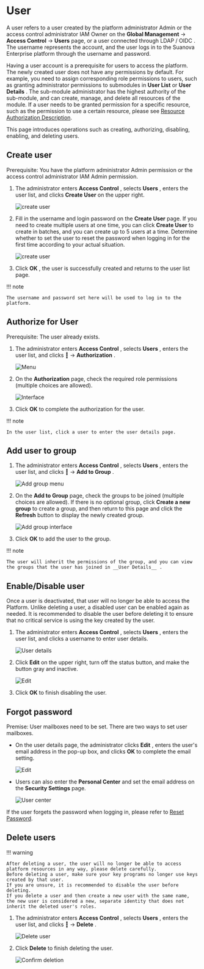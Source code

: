 # User

A user refers to a user created by the platform administrator Admin or the access control administrator IAM Owner on the __Global Management__ -> __Access Control__ -> __Users__ page, or a user connected through LDAP / OIDC .
The username represents the account, and the user logs in to the Suanova Enterprise platform through the username and password.

Having a user account is a prerequisite for users to access the platform. The newly created user does not have any permissions by default. For example, you need to assign corresponding role permissions to users, such as granting administrator permissions to submodules in __User List__ or __User Details__ .
The sub-module administrator has the highest authority of the sub-module, and can create, manage, and delete all resources of the module.
If a user needs to be granted permission for a specific resource, such as the permission to use a certain resource, please see [Resource Authorization Description](#authorize-for-user).

This page introduces operations such as creating, authorizing, disabling, enabling, and deleting users.

## Create user

Prerequisite: You have the platform administrator Admin permission or the access control administrator IAM Admin permission.

1. The administrator enters __Access Control__ , selects __Users__ , enters the user list, and clicks __Create User__ on the upper right.

    ![create user](https://docs.daocloud.io/daocloud-docs-images/docs/en/docs/ghippo/images/createuser01.png)

2. Fill in the username and login password on the __Create User__ page. If you need to create
   multiple users at one time, you can click __Create User__ to create in batches, and you can
   create up to 5 users at a time. Determine whether to set the user to reset the password
   when logging in for the first time according to your actual situation.

    ![create user](https://docs.daocloud.io/daocloud-docs-images/docs/en/docs/ghippo/images/createuser02.png)

3. Click __OK__ , the user is successfully created and returns to the user list page.

!!! note

    The username and password set here will be used to log in to the platform.

## Authorize for User

Prerequisite: The user already exists.

1. The administrator enters __Access Control__ , selects __Users__ , enters the user list, and clicks __┇__ -> __Authorization__ .

    ![Menu](https://docs.daocloud.io/daocloud-docs-images/docs/en/docs/ghippo/user-guide/images/authorize01.png)

2. On the __Authorization__ page, check the required role permissions (multiple choices are allowed).

    ![Interface](https://docs.daocloud.io/daocloud-docs-images/docs/en/docs/ghippo/user-guide/images/authorize02.png)

3. Click __OK__ to complete the authorization for the user.

!!! note

    In the user list, click a user to enter the user details page.

## Add user to group

1. The administrator enters __Access Control__ , selects __Users__ , enters the user list, and clicks __┇__ -> __Add to Group__ .

    ![Add group menu](https://docs.daocloud.io/daocloud-docs-images/docs/en/docs/ghippo/user-guide/images/joingroup01.png)

2. On the __Add to Group__ page, check the groups to be joined (multiple choices are allowed). If there is no optional group, click __Create a new group__ to create a group, and then return to this page and click the __Refresh__ button to display the newly created group.

    ![Add group interface](https://docs.daocloud.io/daocloud-docs-images/docs/en/docs/ghippo/user-guide/images/joingroup02.png)

3. Click __OK__ to add the user to the group.

!!! note

    The user will inherit the permissions of the group, and you can view the groups that the user has joined in __User Details__ .

## Enable/Disable user

Once a user is deactivated, that user will no longer be able to access the Platform. Unlike deleting a user, a disabled user can be enabled again as needed. It is recommended to disable the user before deleting it to ensure that no critical service is using the key created by the user.

1. The administrator enters __Access Control__ , selects __Users__ , enters the user list, and clicks a username to enter user details.

    ![User details](https://docs.daocloud.io/daocloud-docs-images/docs/en/docs/ghippo/user-guide/images/createuser03.png)

2. Click __Edit__ on the upper right, turn off the status button, and make the button gray and inactive.

    ![Edit](https://docs.daocloud.io/daocloud-docs-images/docs/en/docs/ghippo/user-guide/images/enableuser01.png)

3. Click __OK__ to finish disabling the user.

## Forgot password

Premise: User mailboxes need to be set. There are two ways to set user mailboxes.

- On the user details page, the administrator clicks __Edit__ , enters the user's email address in the pop-up box, and clicks __OK__ to complete the email setting.

    ![Edit](https://docs.daocloud.io/daocloud-docs-images/docs/en/docs/ghippo/user-guide/images/enableuser02.png)

- Users can also enter the __Personal Center__ and set the email address on the __Security Settings__ page.

    ![User center](https://docs.daocloud.io/daocloud-docs-images/docs/en/docs/ghippo/user-guide/images/mailbox.png)

If the user forgets the password when logging in, please refer to [Reset Password](../password.md).

## Delete users

!!! warning

    After deleting a user, the user will no longer be able to access platform resources in any way, please delete carefully.
    Before deleting a user, make sure your key programs no longer use keys created by that user.
    If you are unsure, it is recommended to disable the user before deleting.
    If you delete a user and then create a new user with the same name, the new user is considered a new, separate identity that does not inherit the deleted user's roles.

1. The administrator enters __Access Control__ , selects __Users__ , enters the user list, and clicks __┇__ -> __Delete__ .

    ![Delete user](https://docs.daocloud.io/daocloud-docs-images/docs/en/docs/ghippo/user-guide/images/deleteuser01.png)

2. Click __Delete__ to finish deleting the user.

    ![Confirm deletion](https://docs.daocloud.io/daocloud-docs-images/docs/en/docs/ghippo/user-guide/images/deleteuser02.png)
